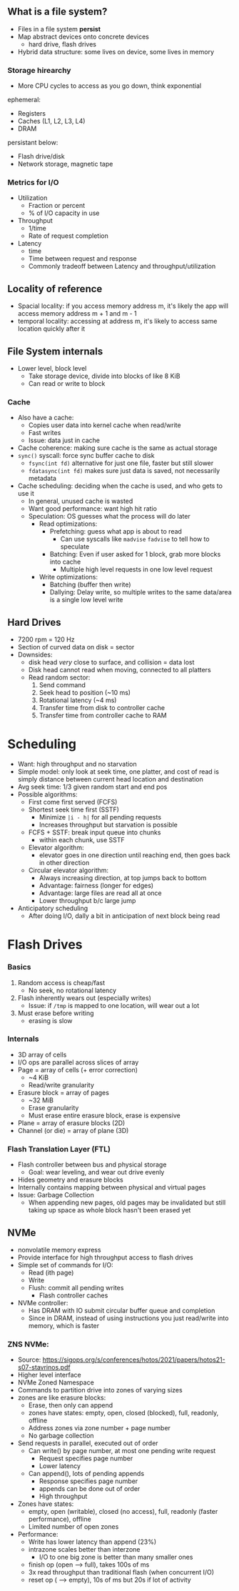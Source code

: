 ## What is a file system?
- Files in a file system **persist**
- Map abstract devices onto concrete devices
	- hard drive, flash drives
- Hybrid data structure: some lives on device, some lives in memory
### Storage hirearchy
- More CPU cycles to access as you go down, think exponential

ephemeral:
- Registers
- Caches (L1, L2, L3, L4)
- DRAM

persistant below:
- Flash drive/disk
- Network storage, magnetic tape
### Metrics for I/O
- Utilization
	- Fraction or percent
	- % of I/O capacity in use
- Throughput
	- 1/time
	- Rate of request completion
- Latency
	- time
	- Time between request and response
	- Commonly tradeoff between Latency and throughput/utilization
## Locality of reference
- Spacial locality: if you access memory address m, it's likely the app will access memory address m + 1 and m - 1
- temporal locality: accessing at address m, it's likely to access same location quickly after it
## File System internals
- Lower level, block level
	- Take storage device, divide into blocks of like 8 KiB
	- Can read or write to block
### Cache
- Also have a cache:
	- Copies user data into kernel cache when read/write
	- Fast writes
	- Issue: data just in cache
- Cache coherence: making sure cache is the same as actual storage
- `sync()` syscall: force sync buffer cache to disk
	- `fsync(int fd)` alternative for just one file, faster but still slower
	- `fdatasync(int fd)` makes sure just data is saved, not necessarily metadata
- Cache scheduling: deciding when the cache is used, and who gets to use it
	- In general, unused cache is wasted
	- Want good performance: want high hit ratio
	- Speculation: OS guesses what the process will do later
		- Read optimizations:
			- Prefetching: guess what app is about to read
				- Can use syscalls like `madvise` `fadvise` to tell how to speculate
			- Batching: Even if user asked for 1 block, grab more blocks into cache
				- Multiple high level requests in one low level request
		- Write optimizations:
			- Batching (buffer then write)
			- Dallying: Delay write, so multiple writes to the same data/area is a single low level write
## Hard Drives
- 7200 rpm = 120 Hz
- Section of curved data on disk = sector
- Downsides:
	- disk head *very* close to surface, and collision = data lost
	- Disk head cannot read when moving, connected to all platters
	- Read random sector:
		1. Send command
		2. Seek head to position (~10 ms)
		3. Rotational latency (~4 ms)
		4. Transfer time from disk to controller cache
		5. Transfer time from controller cache to RAM
# Scheduling
- Want: high throughput and no starvation
- Simple model: only look at seek time, one platter, and cost of read is simply distance between current head location and destination
- Avg seek time: 1/3 given random start and end pos
- Possible algorithms:
	- First come first served (FCFS)
	- Shortest seek time first (SSTF)
		- Minimize `|i - h|` for all pending requests
		- Increases throughput but starvation is possible
	- FCFS + SSTF: break input queue into chunks
		- within each chunk, use SSTF
	- Elevator algorithm:
		- elevator goes in one direction until reaching end, then goes back in other direction
	- Circular elevator algorithm:
		- Always increasing direction, at top jumps back to bottom
		- Advantage: fairness (longer for edges)
		- Advantage: large files are read all at once
		- Lower throughput b/c large jump
- Anticipatory scheduling
	- After doing I/O, dally a bit in anticipation of next block being read
# Flash Drives
### Basics
1. Random access is cheap/fast
	- No seek, no rotational latency
2. Flash inherently wears out (especially writes)
	- Issue: if `/tmp` is mapped to one location, will wear out a lot
3. Must erase before writing
	- erasing is slow
### Internals
- 3D array of cells
- I/O ops are parallel across slices of array
- Page = array of cells (+ error correction)
	- ~4 KiB
	- Read/write granularity
- Erasure block = array of pages
	- ~32 MiB
	- Erase granularity
	- Must erase entire erasure block, erase is expensive
- Plane = array of erasure blocks (2D)
- Channel (or die) = array of plane (3D)
### Flash Translation Layer (FTL)
- Flash controller between bus and physical storage
	- Goal: wear leveling, and wear out drive evenly
- Hides geometry and erasure blocks
- Internally contains mapping between physical and virtual pages
- Issue: Garbage Collection
	- When appending new pages, old pages may be invalidated but still taking up space as whole block hasn't been erased yet
## NVMe
- nonvolatile memory express
- Provide interface for high throughput access to flash drives
- Simple set of commands for I/O:
	- Read (ith page)
	- Write
	- Flush: commit all pending writes
		- Flash controller caches
- NVMe controller:
	- Has DRAM with IO submit circular buffer queue and completion
	- Since in DRAM, instead of using instructions you just read/write into memory, which is faster
### ZNS NVMe:
- Source: https://sigops.org/s/conferences/hotos/2021/papers/hotos21-s07-stavrinos.pdf
- Higher level interface
- NVMe Zoned Namespace
- Commands to partition drive into zones of varying sizes
- zones are like erasure blocks:
	- Erase, then only can append
	- zones have states: empty, open, closed (blocked), full, readonly, offline
	- Address zones via zone number + page number
	- No garbage collection
- Send requests in parallel, executed out of order
	- Can write() by page number, at most one pending write request
		- Request specifies page number
		- Lower latency
	- Can append(), lots of pending appends
		- Response specifies page number
		- appends can be done out of order
		- High throughput
- Zones have states:
	- empty, open (writable), closed (no access), full, readonly (faster performance), offline
	- Limited number of open zones
- Performance:
	- Write has lower latency than append (23%)
	- intrazone scales better than interzone
		- I/O to one big zone is better than many smaller ones
	- finish op (open --> full), takes 100s of ms
	- 3x read throughput than traditional flash (when concurrent I/O)
	- reset op ( --> empty), 10s of ms but 20s if lot of activity